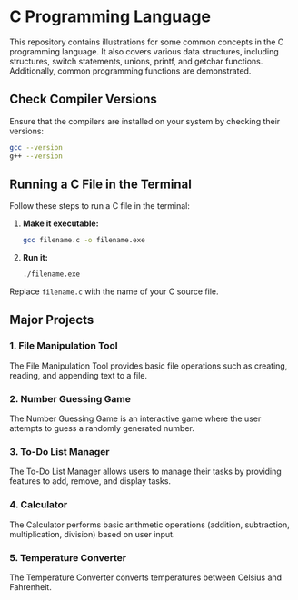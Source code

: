 # C Programming Language

This repository contains illustrations for some common concepts in the C programming language. It also covers various data structures, including structures, switch statements, unions, printf, and getchar functions. Additionally, common programming functions are demonstrated.

## Check Compiler Versions

Ensure that the compilers are installed on your system by checking their versions:

```bash
gcc --version
g++ --version
```

## Running a C File in the Terminal

Follow these steps to run a C file in the terminal:

1. **Make it executable:**

   ```bash
   gcc filename.c -o filename.exe
   ```

2. **Run it:**

   ```bash
   ./filename.exe
   ```

Replace `filename.c` with the name of your C source file.

## Major Projects

### 1. File Manipulation Tool

The File Manipulation Tool provides basic file operations such as creating, reading, and appending text to a file.

### 2. Number Guessing Game

The Number Guessing Game is an interactive game where the user attempts to guess a randomly generated number.

### 3. To-Do List Manager

The To-Do List Manager allows users to manage their tasks by providing features to add, remove, and display tasks.

### 4. Calculator

The Calculator performs basic arithmetic operations (addition, subtraction, multiplication, division) based on user input.

### 5. Temperature Converter

The Temperature Converter converts temperatures between Celsius and Fahrenheit.
